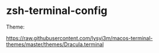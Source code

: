 # zsh-terminal-config


Theme:

https://raw.githubusercontent.com/lysyi3m/macos-terminal-themes/master/themes/Dracula.terminal

